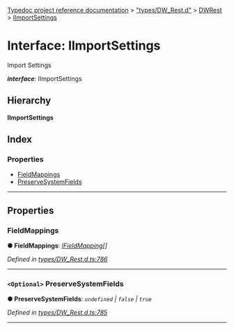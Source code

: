 [Typedoc project reference documentation](../README.md) > ["types/DW_Rest.d"](../modules/_types_dw_rest_d_.md) > [DWRest](../modules/_types_dw_rest_d_.dwrest.md) > [IImportSettings](../interfaces/_types_dw_rest_d_.dwrest.iimportsettings.md)

# Interface: IImportSettings

Import Settings

*__interface__*: IImportSettings

## Hierarchy

**IImportSettings**

## Index

### Properties

* [FieldMappings](_types_dw_rest_d_.dwrest.iimportsettings.md#fieldmappings)
* [PreserveSystemFields](_types_dw_rest_d_.dwrest.iimportsettings.md#preservesystemfields)

---

## Properties

<a id="fieldmappings"></a>

###  FieldMappings

**● FieldMappings**: *[IFieldMapping](_types_dw_rest_d_.dwrest.ifieldmapping.md)[]*

*Defined in [types/DW_Rest.d.ts:786](https://github.com/DocuWare/REST-Sample-TS/blob/a4697e2/src/types/DW_Rest.d.ts#L786)*

___
<a id="preservesystemfields"></a>

### `<Optional>` PreserveSystemFields

**● PreserveSystemFields**: *`undefined` \| `false` \| `true`*

*Defined in [types/DW_Rest.d.ts:785](https://github.com/DocuWare/REST-Sample-TS/blob/a4697e2/src/types/DW_Rest.d.ts#L785)*

___

